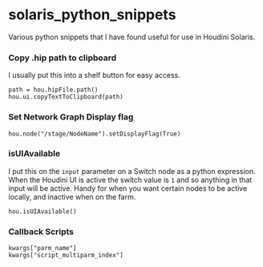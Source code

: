 # solaris_python_snippets
Various python snippets that I have found useful for use in Houdini Solaris.

### Copy .hip path to clipboard
I usually put this into a shelf button for easy access.
```
path = hou.hipFile.path()
hou.ui.copyTextToClipboard(path)
```

### Set Network Graph Display flag
```
hou.node("/stage/NodeName").setDisplayFlag(True)
```

### isUIAvailable
I put this on the `input` parameter on a Switch node as a python expression. When the Houdini UI is active the switch value is `1` and so anything in that input will be active. Handy for when you want certain nodes to be active locally, and inactive when on the farm.
```
hou.isUIAvailable()
```

### Callback Scripts
```
kwargs["parm_name"]
kwargs["script_multiparm_index"]
```

